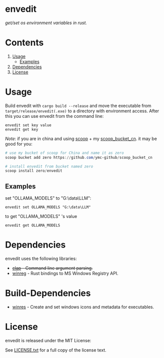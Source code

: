 # envedit

_get/set os environment variables in rust._

# Contents

1. [Usage](#usage)
   - [Examples](#examples)
2. [Dependencies](#Dependencies)
3. [License](#license)

# Usage

Build envedit with `cargo build --release` and move the executable from
`target/release/envedit(.exe)` to a directory with environment access. After this
you can use envedit from the command line:

```shell
envedit set key value
envedit get key
```

_Note_: if you are in china and using [scoop](https://github.com/ScoopInstaller/Scoop) + my [scoop_bucket_cn](https://github.com/ymc-github/scoop_bucket_cn). it may be good for you:

```powershell
# use my bucket of scoop for China and name it as zero
scoop bucket add zero https://github.com/ymc-github/scoop_bucket_cn

# install envedit from bucket named zero
scoop install zero/envedit
```

## Examples

set "OLLAMA_MODELS" to "G:\data\LLM":

```shell
envedit set OLLAMA_MODELS "G:\data\LLM"
```

to get "OLLAMA_MODELS" 's value

```shell
envedit get OLLAMA_MODELS
```

# Dependencies

envedit uses the following libraries:

- ~~[clap](https://crates.io/crates/clap) - Command line argument parsing.~~
- [winreg](https://crates.io/crates/winreg) - Rust bindings to MS Windows Registry API.

# Build-Dependencies

- [winres](https://crates.io/crates/winres) - Create and set windows icons and metadata for executables.

# License

envedit is released under the MIT License:

See [LICENSE.txt](./LICENSE.txt) for a full copy of the license text.
